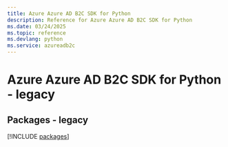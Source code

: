 ```yaml
---
title: Azure Azure AD B2C SDK for Python
description: Reference for Azure Azure AD B2C SDK for Python
ms.date: 03/24/2025
ms.topic: reference
ms.devlang: python
ms.service: azureadb2c
---
```

# Azure Azure AD B2C SDK for Python - legacy
## Packages - legacy
[!INCLUDE [packages](azure-ad-b2c-index.md)]